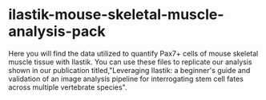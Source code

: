 # ilastik-mouse-skeletal-muscle-analysis-pack
Here you will find the data utilized to quantify Pax7+ cells of mouse skeletal muscle tissue with Ilastik. You can use these files to replicate our analysis shown in our publication titled,"Leveraging Ilastik: a beginner's guide and validation of an image analysis pipeline for interrogating stem cell fates across multiple vertebrate species".
